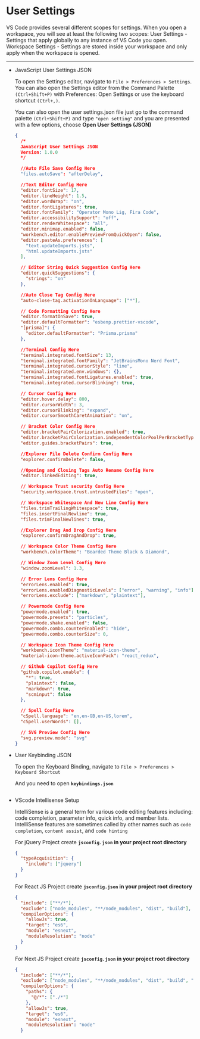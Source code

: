 # User Settings

VS Code provides several different scopes for settings. When you open a workspace, you will see at least the following two scopes: User Settings - Settings that apply globally to any instance of VS Code you open. Workspace Settings - Settings are stored inside your workspace and only apply when the workspace is opened.

---

- JavaScript User Settings JSON
    
    To open the Settings editor, navigate to `File > Preferences > Settings`. You can also open the Settings editor from the Command Palette `(Ctrl+Shift+P)` with Preferences: Open Settings or use the keyboard shortcut `(Ctrl+,)`.
    
    You can also open the user settings.json file just go to the command palette `(Ctrl+Shift+P)` and type `"open setting"` and you are presented with a few options, choose **Open User Settings (JSON)**
    
    ```json
    {
      /*
      JavaScript User Settings JSON
      Version: 1.0.0
      */
    
      //Auto File Save Config Here
      "files.autoSave": "afterDelay",
    
      //Text Editor Config Here
      "editor.fontSize": 17,
      "editor.lineHeight": 1.5,
      "editor.wordWrap": "on",
      "editor.fontLigatures": true,
      "editor.fontFamily": "Operator Mono Lig, Fira Code",
      "editor.accessibilitySupport": "off",
      "editor.renderWhitespace": "all",
      "editor.minimap.enabled": false,
      "workbench.editor.enablePreviewFromQuickOpen": false,
      "editor.pasteAs.preferences": [
        "text.updateImports.jsts",
        "html.updateImports.jsts"
      ],
    
      // Editor String Quick Suggestion Config Here
      "editor.quickSuggestions": {
        "strings": "on"
      },
    
      //Auto Close Tag Config Here
      "auto-close-tag.activationOnLanguage": ["*"],
    
      // Code Formatting Config Here
      "editor.formatOnSave": true,
      "editor.defaultFormatter": "esbenp.prettier-vscode",
      "[prisma]": {
        "editor.defaultFormatter": "Prisma.prisma"
      },
    
      //Terminal Config Here
      "terminal.integrated.fontSize": 13,
      "terminal.integrated.fontFamily": "JetBrainsMono Nerd Font",
      "terminal.integrated.cursorStyle": "line",
      "terminal.integrated.env.windows": {},
      "terminal.integrated.fontLigatures.enabled": true,
      "terminal.integrated.cursorBlinking": true,
    
      // Cursor Config Here
      "editor.hover.delay": 800,
      "editor.cursorWidth": 3,
      "editor.cursorBlinking": "expand",
      "editor.cursorSmoothCaretAnimation": "on",
    
      // Bracket Color Config Here
      "editor.bracketPairColorization.enabled": true,
      "editor.bracketPairColorization.independentColorPoolPerBracketType": true,
      "editor.guides.bracketPairs": true,
    
      //Explorer File Delete Confirm Config Here
      "explorer.confirmDelete": false,
    
      //Opening and Closing Tags Auto Rename Config Here
      "editor.linkedEditing": true,
    
      // Workspace Trust security Config Here
      "security.workspace.trust.untrustedFiles": "open",
    
      // Workspace Whitespace And New Line Config Here
      "files.trimTrailingWhitespace": true,
      "files.insertFinalNewline": true,
      "files.trimFinalNewlines": true,
    
      //Explorer Drag And Drop Config Here
      "explorer.confirmDragAndDrop": true,
    
      // Workspace Color Theme Config Here
      "workbench.colorTheme": "Bearded Theme Black & Diamond",
    
      // Window Zoom Level Config Here
      "window.zoomLevel": 1.3,
    
      // Error Lens Config Here
      "errorLens.enabled": true,
      "errorLens.enabledDiagnosticLevels": ["error", "warning", "info"],
      "errorLens.exclude": ["markdown", "plaintext"],
    
      // Powermode Config Here
      "powermode.enabled": true,
      "powermode.presets": "particles",
      "powermode.shake.enabled": false,
      "powermode.combo.counterEnabled": "hide",
      "powermode.combo.counterSize": 0,
    
      // Workspace Icon Theme Config Here
      "workbench.iconTheme": "material-icon-theme",
      "material-icon-theme.activeIconPack": "react_redux",
    
      // Github Copilot Config Here
      "github.copilot.enable": {
        "*": true,
        "plaintext": false,
        "markdown": true,
        "scminput": false
      },
    
      // Spell Config Here
      "cSpell.language": "en,en-GB,en-US,lorem",
      "cSpell.userWords": [],
    
      // SVG Preview Config Here
      "svg.preview.mode": "svg"
    }
    
    ```
    
- User Keybinding JSON
    
    To open the Keyboard Binding, navigate to `File > Preferences > Keyboard Shortcut`
    
    And you need to open **`keybindings.json`**
    
    ```json
    
    ```
    
- VScode Intellisense Setup
    
    IntelliSense is a general term for various code editing features including: code completion, parameter info, quick info, and member lists. IntelliSense features are sometimes called by other names such as `code completion`, `content assist`, and `code hinting`
    
    For jQuery Project create  **`jsconfig.json` in your project root directory**
    
    ```json
    {
      "typeAcquisition": {
        "include": ["jquery"]
      }
    }
    ```
    
    For React JS Project create **`jsconfig.json` in your project root directory**
    
    ```json
    {
      "include": ["**/*"],
      "exclude": ["node_modules", "**/node_modules", "dist", "build"],
      "compilerOptions": {
        "allowJs": true,
        "target": "es6",
        "module": "esnext",
        "moduleResolution": "node"
      }
    }
    
    ```
    
    For Next JS Project create  **`jsconfig.json` in your project root directory**
    
    ```json
    {
      "include": ["**/*"],
      "exclude": ["node_modules", "**/node_modules", "dist", "build", ".next"],
      "compilerOptions": {
        "paths": {
          "@/*": ["./*"]
        },
        "allowJs": true,
        "target": "es6",
        "module": "esnext",
        "moduleResolution": "node"
      }
    ```